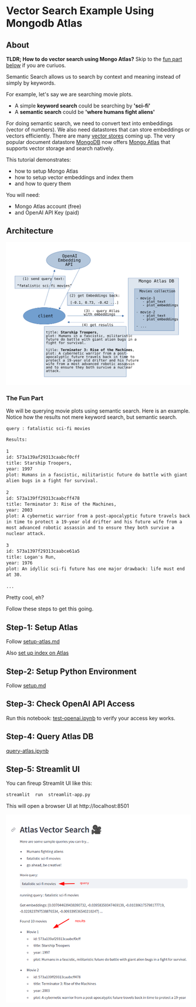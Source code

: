 # Vector Search Example Using Mongodb Atlas

## About

**TLDR; How to do vector search using Mongo Atlas?**  Skip to the [fun part below](#the-fun-part) if you are curiuos.

Semantic Search allows us to search by context and meaning instead of simply by keywords.

For example, let's say we are searching movie plots.

- A simple **keyword search** could be searching by **'sci-fi'**
- A **semantic search** could be **'where humans fight aliens'**

For doing semantic search, we need to convert text into  embeddings (vector of numbers).  We also need datastores that can store embeddings or vectors efficiently.  There are many [vector stores](https://aws.amazon.com/what-is/vector-databases/) coming up.  The very popular document datastore [MongoDB](https://www.mongodb.com/) now offers [Mongo Atlas](https://www.mongodb.com/atlas) that supports vector storage and search natively.

This tutorial demonstrates:

- how to setup Mongo Atlas
- how to setup vector embeddings and index them
- and how to query them

You will need:

- Mongo Atlas account (free)
- and OpenAI API Key (paid)

## Architecture

![architecture](images/architecture-1.svg)

### The Fun Part

We will be querying movie plots using semantic search.  Here is an example.  Notice how the results not mere keyword search, but semantic search.

```text
query : fatalistic sci-fi movies
```

```text
Results: 

1
id: 573a139af29313caabcf0cff
title: Starship Troopers,
year: 1997
plot: Humans in a fascistic, militaristic future do battle with giant alien bugs in a fight for survival.

2
id: 573a139ff29313caabcff478
title: Terminator 3: Rise of the Machines,
year: 2003
plot: A cybernetic warrior from a post-apocalyptic future travels back in time to protect a 19-year old drifter and his future wife from a most advanced robotic assassin and to ensure they both survive a nuclear attack.

3
id: 573a1397f29313caabce61a5
title: Logan's Run,
year: 1976
plot: An idyllic sci-fi future has one major drawback: life must end at 30.

...
```

Pretty cool, eh?

Follow these steps to get this going.

## Step-1: Setup Atlas

Follow [setup-atlas.md](setup-atlas.md)

Also [set up index on Atlas](setup-atlas-index.md)

## Step-2: Setup Python Environment

Follow [setup.md](setup.md)

## Step-3: Check OpenAI API Access

Run this notebook: [test-openai.ipynb](test-openai.ipynb) to verify your access key works.

## Step-4: Query Atlas DB

[query-atlas.ipynb](query-atlas.ipynb)

## Step-5: Streamlit UI

You can fireup Streamlit UI like this:

```bash
streamlit  run  streamlit-app.py
```

This will open a browser UI at http://localhost:8501

![](images/streamlit-ui1.png)
